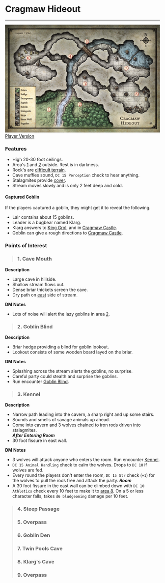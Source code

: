 # Cragmaw Hideout
---

![DM Map](./images/cragmaw-hideout.jpeg)
[Player Version](./images/cragmaw-hideout-player.jpeg)

### Features
- High 20-30 foot ceilings.
- Area's [1](#1-cave-mouth) and [2](#2-goblin-blind) outside. Rest is in darkness.
- Rock's are [difficult terrain](https://5e.tools/quickreference.html#bookref-quick,3,difficult%20terrain).
- Cave muffles sound, `DC 15 Perception` check to hear anything.
- Stalagmites provide [cover](https://5e.tools/quickreference.html#bookref-quick,3,cover).
- Stream moves slowly and is only 2 feet deep and cold.

#### Captured Goblin
If the players captured a goblin, they might get it to reveal the following.
 - Lair contains about 15 goblins.
 - Leader is a bugbear named Klarg.
 - Klarg answers to [King Grol](../npcs/king-grol.md), and in [Cragmaw Castle](./cragmaw-castle.md).
 - Goblin can give a rough directions to [Cragmaw Castle](./cragmaw-castle.md).

### Points of Interest
>### 1. Cave Mouth
**Description**
 - Large cave in hillside.
 - Shallow stream flows out.
 - Dense briar thickets screen the cave.
 - Dry path on [east](#2-goblin-blind) side of stream.

**DM Notes**  
 - Lots of noise will alert the lazy goblins in area [2](#2-goblin-blind).

>### 2. Goblin Blind
**Description**
 - Briar hedge providing a blind for goblin lookout.
 - Lookout consists of some wooden board layed on the briar.

**DM Notes**
 - Splashing across the stream alerts the goblins, no surprise.
 - Careful party could stealth and surprise the goblins.
 - Run encounter [Goblin Blind](../encounters/crawmaw-hideout-2-goblin-blind.md).

>### 3. Kennel
**Description**
 - Narrow path leading into the cavern, a sharp right and up some stairs.
 - Sounds and smells of savage animals up ahead.
 - Come into cavern and 3 wolves chained to iron rods driven into stalagmites.  
 _**After Entering Room**_
 - 30 foot fissure in east wall.

 **DM Notes**  
 - 3 wolves will attack anyone who enters the room. Run encounter [Kennel](../encounters/crawmaw-hideout-3-kennel.md).
 - `DC 15 Animal Handling` check to calm the wolves. Drops to `DC 10` if wolves are fed.
 - Every round the players don't enter the room, `DC 15 Str` check (`+1`) for the wolves to pull the rods free and attack the party.
 _**Room**_  
 - A 30 foot fissure in the east wall can be climbed down with `DC 10 Athletics` check every 10 feet to make it to [area 8](#8-klargs-cave). On a 5 or less character falls, takes `d6 bludgeoning` damage per 10 feet.
 
>### 4. Steep Passage
>### 5. Overpass
>### 6. Goblin Den
>### 7. Twin Pools Cave
>### 8. Klarg's Cave
>### 9. Overpass